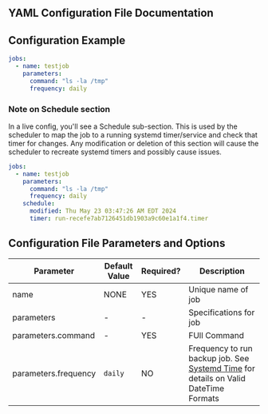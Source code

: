 ## YAML Configuration File Documentation

## Configuration Example
```yaml
jobs:
  - name: testjob
    parameters:
      command: "ls -la /tmp"
      frequency: daily
```

### Note on Schedule section

In a live config, you'll see a Schedule sub-section. This is used by the scheduler to map the job to a running systemd timer/service and check that timer for changes. Any modification or deletion of this section will cause the scheduler to recreate systemd timers and possibly cause issues.

```yaml
jobs:
  - name: testjob
    parameters:
      command: "ls -la /tmp"
      frequency: daily
    schedule:
      modified: Thu May 23 03:47:26 AM EDT 2024
      timer: run-recefe7ab7126451db1903a9c60e1a1f4.timer
```

## Configuration File Parameters and Options
| Parameter | Default Value | Required? | Description |
|-|-|-|-|
| name | NONE | YES | Unique name of job |
| parameters |-|-| Specifications for job |
| parameters.command |-| YES | FUll Command |
| parameters.frequency | `daily` | NO |  Frequency to run backup job. See [Systemd Time](SystemdTime.md) for details on Valid DateTime Formats |
